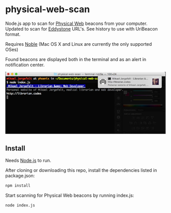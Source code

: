 physical-web-scan
=================

Node.js app to scan for [Physical Web](http://github.com/google/physical-web) beacons from your computer. Updated to scan for [Eddystone](https://github.com/google/eddystone) URL's. See history to use with UriBeacon format.

Requires [Noble](https://github.com/sandeepmistry/noble) (Mac OS X and Linux are currently the only supported OSes)

Found beacons are displayed both in the terminal and as an alert in notification center.

![Scan notifications](https://raw.githubusercontent.com/dermike/physical-web-scan/master/screenshots/notifications.jpg)

## Install

Needs [Node.js](https://nodejs.org/) to run.

After cloning or downloading this repo, install the dependencies listed in package.json:

```sh
npm install
```

Start scanning for Physical Web beacons by running index.js:

```sh
node index.js
```